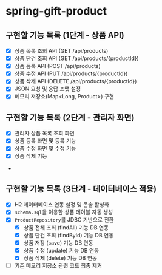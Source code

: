 # spring-gift-product

## 구현할 기능 목록 (1단계 - 상품 API)

- [x] 상품 목록 조회 API (GET /api/products)
- [x] 상품 단건 조회 API (GET /api/products/{productId})
- [x] 상품 등록 API (POST /api/products)
- [x] 상품 수정 API (PUT /api/products/{productId})
- [x] 상품 삭제 API (DELETE /api/products/{productId})
- [x] JSON 요청 및 응답 포맷 설정
- [x] 메모리 저장소(Map<Long, Product>) 구현

## 구현할 기능 목록 (2단계 - 관리자 화면)

- [x] 관리자 상품 목록 조회 화면
- [x] 상품 등록 화면 및 등록 기능
- [x] 상품 수정 화면 및 수정 기능
- [x] 상품 삭제 기능
-

## 구현할 기능 목록 (3단계 - 데이터베이스 적용)

- [x] H2 데이터베이스 연동 설정 및 콘솔 활성화
- [x] `schema.sql`을 이용한 상품 테이블 자동 생성
- [x] `ProductRepository`를 JDBC 기반으로 전환
    - [x] 상품 전체 조회 (findAll) 기능 DB 연동
    - [x] 상품 단건 조회 (findById) 기능 DB 연동
    - [x] 상품 저장 (save) 기능 DB 연동
    - [x] 상품 수정 (update) 기능 DB 연동
    - [x] 상품 삭제 (delete) 기능 DB 연동
- [ ] 기존 메모리 저장소 관련 코드 최종 제거